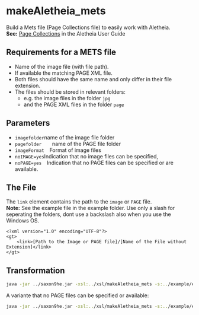 # makeAletheia_mets

Build a Mets file (Page Collections file) to easily work with Aletheia.  
**See:** [Page Collections](https://www.primaresearch.org/www/assets/tools/Aletheia%20User%20Guide.pdf#page=123) in the Aletheia User Guide

Requirements for a METS file
------------
- Name of the image file (with file path).
- If available the matching PAGE XML file.
- Both files should have the same name and only differ in their file extension.
- The files should be stored in relevant folders:
  -   e.g. the image files in the folder ``jpg``
  -   and the PAGE XML files in the folder ``page``


Parameters
-------------
- ``imagefolder``name of the image file folder
- ``pagefolder    ``name of the PAGE file folder
- ``imageFormat  ``Format of image files  
- ``noIMAGE=yes``Indication that no image files can be specified, 
- ``noPAGE=yes  ``Indication that no PAGE files can be specified or are available.

The File
-------------

The ``link`` element contains the path to the ``image`` or ``PAGE`` file.  
**Note:** See the example file in the example folder. Use only a slash for seperating the folders, dont use a backslash also when you use the Windows OS.

```
<?xml version="1.0" encoding="UTF-8"?>
<gt>
    <link>[Path to the Image or PAGE file]/[Name of the File without Extension]</link>
</gt>

```


Transformation
-------------------------------

```sh
java -jar ../saxon9he.jar -xsl:../xsl/makeAletheia_mets -s:../example/example.xml imagefolder=jpg pagefolder=page
```

A variante that no PAGE files can be specified or available:

```sh
java -jar ../saxon9he.jar -xsl:../xsl/makeAletheia_mets -s:../example/example.xml imagefolder=jpg noPage=yes
```
